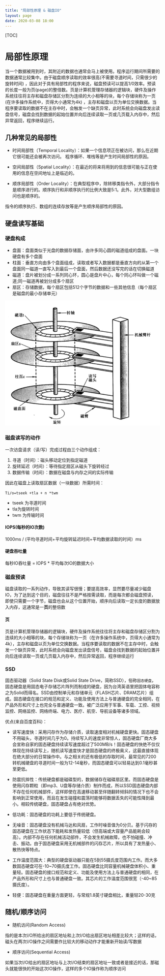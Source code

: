 ```yaml
---
title: "局部性原理 & 磁盘IO"
layout: page
date: 2020-03-08 18:00
---
```


[TOC]

# 局部性原理

当一个数据被用到时，其附近的数据也通常会马上被使用。程序运行期间所需要的数据通常比较集中。由于磁盘顺序读取的效率很高(不需要寻道时间，只需很少的旋转时间) ，因此对于具有局部性的程序来说，磁盘预读可以提高1/0效率。预读的长度一般为页(page)的整倍数。页是计算机管理存储器的逻辑块，硬件及操作系统往往将主存和磁盘存储区分割为连续的大小相等的块，每个存储块称为一页(在许多操作系统中，页得大小通常为4k) ，主存和磁盘以页为单位交换数据。当程序要读取的数据不在主存中时，会触发一个缺页异常，此时系统会向磁盘发出读盘信号，磁盘会找到数据的起始位置并向后连续读取一页或几页载入内存中，然后异常返回，程序继续运行。

## 几种常见的局部性

* 时间局部性（Temporal Locality）：如果一个信息项正在被访问，那么在近期它很可能还会被再次访问。
程序循环、堆栈等是产生时间局部性的原因。

* 空间局部性（Spatial Locality）：在最近的将来将用到的信息很可能与正在使用的信息在空间地址上是临近的。

* 顺序局部性（Order Locality）：在典型程序中，除转移类指令外，大部分指令是顺序进行的。顺序执行和非顺序执行的比例大致是5:1。此外，对大型数组访问也是顺序的。

指令的顺序执行、数组的连续存放等是产生顺序局部性的原因。

## 硬盘读写基础

### 硬盘构成

* 盘面：盘面类似于光盘的数据存储面，由许多同心圆的磁道组成的盘面。一块硬盘有多个盘面
* 柱面：垂直方向由多个盘面组成，读取或者写入数据都是垂直方向的从第一个盘面同一磁道一直写入到最后一个盘面，然后数据还没写完的话在切换磁道
* 磁道：盘片被划分成一系列同心环，圆心是盘片中心，每个同心环叫做一个磁道;同一磁道再被划分成多个扇区
* 扇区：存储数据，每个扇区包括512个字节的数据和一些其他信息（每个扇区是磁盘的最小存储单元）

![](../db_cache/imgs/ci.png)

### 磁盘读写的动作

一次访盘请求（读/写）完成过程由三个动作组成：

1. 寻道（时间）：磁头移动定位到指定磁道
2. 旋转延迟（时间）：等待指定扇区从磁头下旋转经过
3. 数据传输（时间）：数据在磁盘与内存之间的实际传输

因此在磁盘上读取扇区数据（一块数据）所需时间：

`Ti/o=tseek +tla + n *twm`

* tseek 为寻道时间
* tla为旋转时间
* twm 为传输时间

#### IOPS(每秒的IO次数)

1000ms / (平均寻道时间+平均旋转延迟时间+平均数据读取的时间）ms

#### 硬盘吞吐量

每秒IO吞吐量 = IOPS * 平均每次IO的数据大小

### 磁盘预读

磁盘读取的一系列动作，导致其读写很慢；要提高效率，显然要尽量减少磁盘IO，为了达到这个目的，磁盘往往不是严格按需读取，而是每次都会磁盘预读，即使只需要一个字节，磁盘也会从这个位置开始，顺序向后读取一定长度的数据放入内存，这通常是一**页**的整倍数

#### 页

页是计算机管理存储器的逻辑块，硬件及操作系统往往将主存和磁盘存储区分割为连续的大小相等的块，每个存储块称为一页（在许多操作系统中，页得大小通常为4k），主存和磁盘以页为单位交换数据。当程序要读取的数据不在主存中时，会触发一个缺页异常，此时系统会向磁盘发出读盘信号，磁盘会找到数据的起始位置并向后连续读取一页或几页载入内存中，然后异常返回，程序继续运行

### SSD

固态驱动器（Solid State Disk或Solid State Drive，简称SSD），俗称`固态硬盘`，固态硬盘是用固态电子存储芯片阵列而制成的硬盘，因为台湾英语里把固体电容称之为Solid而得名。SSD由控制单元和存储单元（FLASH芯片、DRAM芯片）组成。固态硬盘在接口的规范和定义、功能及使用方法上与普通硬盘的完全相同，在产品外形和尺寸上也完全与普通硬盘一致。被广泛应用于军事、车载、工控、视频监控、网络监控、网络终端、电力、医疗、航空、导航设备等诸多领域。

优点(来自百度百科)：

* 读写速度快：采用闪存作为存储介质，读取速度相对机械硬盘更快。固态硬盘不用磁头，寻道时间几乎为0。持续写入的速度非常惊人，固态硬盘厂商大多会宣称自家的固态硬盘持续读写速度超过了500MB/s！固态硬盘的快绝不仅仅体现在持续读写上，随机读写速度快才是固态硬盘的终极奥义，这最直接体现在绝大部分的日常操作中。与之相关的还有极低的存取时间，最常见的7200转机械硬盘的寻道时间一般为12-14毫秒，而固态硬盘可以轻易达到0.1毫秒甚至更低。

* 防震抗摔性：传统硬盘都是磁碟型的，数据储存在磁碟扇区里。而固态硬盘是使用闪存颗粒（即mp3、U盘等存储介质）制作而成，所以SSD固态硬盘内部不存在任何机械部件，这样即使在高速移动甚至伴随翻转倾斜的情况下也不会影响到正常使用，而且在发生碰撞和震荡时能够将数据丢失的可能性降到最小。相较传统硬盘，固态硬盘占有绝对优势。

* 低功耗：固态硬盘的功耗上要低于传统硬盘。

* 无噪音：固态硬盘没有机械马达和风扇，工作时噪音值为0分贝。基于闪存的固态硬盘在工作状态下能耗和发热量较低（但高端或大容量产品能耗会较高）。内部不存在任何机械活动部件，不会发生机械故障，也不怕碰撞、冲击、振动。由于固态硬盘采用无机械部件的闪存芯片，所以具有了发热量小、散热快等特点。

* 工作温度范围大：典型的硬盘驱动器只能在5到55摄氏度范围内工作。而大多数固态硬盘可在-10~70摄氏度工作。固态硬盘比同容量机械硬盘体积小、重量轻。固态硬盘的接口规范和定义、功能及使用方法上与普通硬盘的相同，在产品外形和尺寸上也与普通硬盘一致。其芯片的工作温度范围很宽（-40~85摄氏度）。

* 轻便：固态硬盘在重量方面更轻，与常规1.8英寸硬盘相比，重量轻20-30克

## 随机/顺序访问

* 随机访问(Random Access)

指的是本次I/O所给出的扇区地址和上次I/O给出扇区地址相差比较大；这样的话，磁头在两次I/O操作之间需要作比较大的移动动作才能重新开始读/写数据

* 顺序访问(Sequential Access)

如果当次I/O给出的扇区地址与上次I/O结束的扇区地址一致或者是接近的话，那磁头就能很快的开始这次IO操作，这样的多个IO操作称为顺序访问
